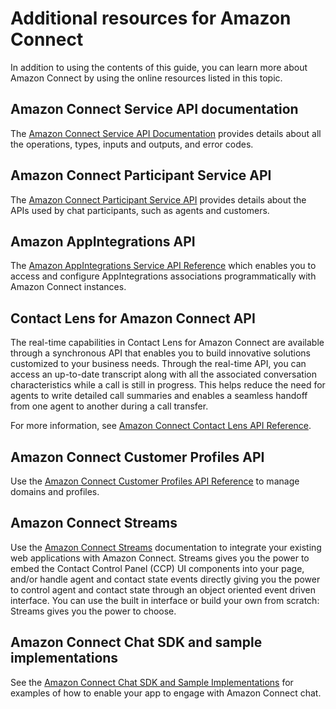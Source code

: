 # Additional resources for Amazon Connect<a name="additional-resources"></a>

In addition to using the contents of this guide, you can learn more about Amazon Connect by using the online resources listed in this topic\.

## Amazon Connect Service API documentation<a name="acp-api"></a>

The [Amazon Connect Service API Documentation](https://docs.aws.amazon.com/connect/latest/APIReference/welcome.html) provides details about all the operations, types, inputs and outputs, and error codes\. 

## Amazon Connect Participant Service API<a name="acp-api"></a>

The [Amazon Connect Participant Service API](https://docs.aws.amazon.com/connect-participant/latest/APIReference/Welcome.html) provides details about the APIs used by chat participants, such as agents and customers\. 

## Amazon AppIntegrations API<a name="appintegrations-api"></a>

The [Amazon AppIntegrations Service API Reference](https://docs.aws.amazon.com/appintegrations/latest/APIReference/Welcome.html) which enables you to access and configure AppIntegrations associations programmatically with Amazon Connect instances\. 

## Contact Lens for Amazon Connect API<a name="contactlens-api"></a>

The real\-time capabilities in Contact Lens for Amazon Connect are available through a synchronous API that enables you to build innovative solutions customized to your business needs\. Through the real\-time API, you can access an up\-to\-date transcript along with all the associated conversation characteristics while a call is still in progress\. This helps reduce the need for agents to write detailed call summaries and enables a seamless handoff from one agent to another during a call transfer\.

For more information, see [Amazon Connect Contact Lens API Reference](https://docs.aws.amazon.com/contact-lens/latest/APIReference/Welcome.html)\.

## Amazon Connect Customer Profiles API<a name="customerprofiles-api"></a>

Use the [Amazon Connect Customer Profiles API Reference](https://docs.aws.amazon.com/customerprofiles/latest/APIReference/Welcome.html) to manage domains and profiles\. 

## Amazon Connect Streams<a name="streams"></a>

Use the [Amazon Connect Streams](https://github.com/aws/amazon-connect-streams) documentation to integrate your existing web applications with Amazon Connect\. Streams gives you the power to embed the Contact Control Panel \(CCP\) UI components into your page, and/or handle agent and contact state events directly giving you the power to control agent and contact state through an object oriented event driven interface\. You can use the built in interface or build your own from scratch: Streams gives you the power to choose\.

## Amazon Connect Chat SDK and sample implementations<a name="chat-example"></a>

 See the [Amazon Connect Chat SDK and Sample Implementations](https://github.com/amazon-connect/amazon-connect-chat-ui-examples/) for examples of how to enable your app to engage with Amazon Connect chat\. 